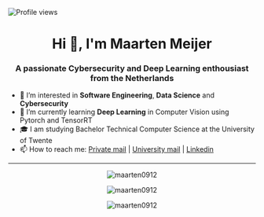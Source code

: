 <!---
maarten0912/maarten0912 is a ✨ special ✨ repository because its `README.md` (this file) appears on your GitHub profile.
You can click the Preview link to take a look at your changes.
--->

![Profile views](https://gpvc.arturio.dev/maarten0912)

<h1 align="center">Hi 👋, I'm Maarten Meijer</h1>
<h3 align="center">A passionate Cybersecurity and Deep Learning enthousiast from the Netherlands</h3>

- 👀 I’m interested in **Software Engineering**, **Data Science** and **Cybersecurity**
- 🌱 I’m currently learning **Deep Learning** in Computer Vision using Pytorch and TensorRT
- 🎓 I am studying Bachelor Technical Computer Science at the University of Twente
- 📫 How to reach me: [Private mail](mailto://maarten0912@gmail.com) | [University mail](mailto://m.p.meijer@student.utwente.nl) | [Linkedin](https://www.linkedin.com/in/maartenmeijer0/)

<!-- ## ✉️ Find me on:

<p align="center">
 <a href="https://charalambosioannou.github.io/" target="_blank" rel="noopener noreferrer"> <img src="https://raw.githubusercontent.com/iconic/open-iconic/master/svg/globe.svg" alt="Python" height="40" style="vertical-align:top; margin:4px"> </a>
 <a href="https://linkedin.com/in/charalambosioannou" target="_blank" rel="noopener noreferrer"> <img src="https://cdn.jsdelivr.net/npm/simple-icons@v3/icons/linkedin.svg" alt="Python" height="40" style="vertical-align:top; margin:4px"></a>
 <a href="mailto:cioannou1997@gmail.com"> <img src="https://cdn.jsdelivr.net/npm/simple-icons@v3/icons/gmail.svg" alt="Python" height="40" style="vertical-align:top; margin:4px"></a>
</p> -->

<!-- ## 🧰 Languages and Tools:

<p align="center">
  <a href="https://opencv.org/">
    <img src="https://www.vectorlogo.zone/logos/opencv/opencv-icon.svg" alt="opencv" width="40" height="40"/>
  </a>

  <a href="https://www.python.org">
    <img src="https://raw.githubusercontent.com/devicons/devicon/master/icons/python/python-original.svg" alt="python" width="40" height="40"/>
  </a> 

  <a href="https://pytorch.org/">
    <img src="https://www.vectorlogo.zone/logos/pytorch/pytorch-icon.svg" alt="pytorch" width="40" height="40"/>
  </a> 

  <a href="https://git-scm.com/">
      <img src="https://www.vectorlogo.zone/logos/git-scm/git-scm-icon.svg" alt="git" width="40" height="40"/>
  </a> 
</p> -->
<hr>
<p align="center">
  <img src="https://github-readme-stats.vercel.app/api/top-langs?username=maarten0912&show_icons=true&locale=en&layout=compact" alt="maarten0912" />
</p>
<p align="center">
  <img align="center" src="https://github-readme-stats.vercel.app/api?username=maarten0912&show_icons=true&locale=en" alt="maarten0912" />
</p>
<p align="center">
  <img align="center" src="https://github-readme-streak-stats.herokuapp.com/?user=maarten0912&" alt="maarten0912" />
</p>
